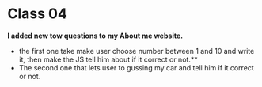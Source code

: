# Class 04
**I added new tow questions to my About me website.**
* the first one take make user choose number between 1 and 10 and write it, then make the JS tell him about if it correct or not.**
* The second one that lets user to gussing my car and tell him if it correct or not.